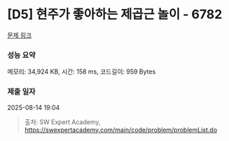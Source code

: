 # [D5] 현주가 좋아하는 제곱근 놀이 - 6782 

[문제 링크](https://swexpertacademy.com/main/code/problem/problemDetail.do?contestProbId=AWgqsAlKr9sDFAW0) 

### 성능 요약

메모리: 34,924 KB, 시간: 158 ms, 코드길이: 959 Bytes

### 제출 일자

2025-08-14 19:04



> 출처: SW Expert Academy, https://swexpertacademy.com/main/code/problem/problemList.do